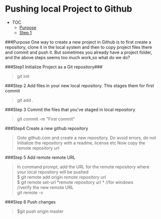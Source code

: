 Pushing local Project to Github 
============================
*  TOC
    * [Purpose](#purpose)
    * [Step 1](#step1)



###Purpose
One way to create a new project in Github is to first create a repository, clone it in the local system and then
to copy project files there and commit and push it.
But sometimes you already have a project folder, and the above steps seems too much work,so what do we do?


###Step1 Initialize Project as a Git repository###
>git init 


###Step 2 Add files in your new local repository. This stages them for first commit
>git add .


###Step 3 Commit the files that you've staged in local repository
>git commit -m "First commit"


###Step4 Create a new github repository
>Goto github.com and create a new repository. Do avoid errors, do not Initialize the repository with a readme, license etc
Now copy the remote repository url

###Step 5 Add remote remote URL
>In command prompt, add the URL for the remote repository where your local repository will be pushed</br>
>$ git remote add origin *remote repository url* <br/>
>$ git remote set-url *remote repository url * //for windows <br/>
>//verify the new remote URL<br/>
git remote -v

###Step 6 Push changes
>$git push origin master
